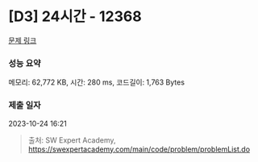 # [D3] 24시간 - 12368 

[문제 링크](https://swexpertacademy.com/main/code/problem/problemDetail.do?contestProbId=AXsEBlLqedsDFARX) 

### 성능 요약

메모리: 62,772 KB, 시간: 280 ms, 코드길이: 1,763 Bytes

### 제출 일자

2023-10-24 16:21



> 출처: SW Expert Academy, https://swexpertacademy.com/main/code/problem/problemList.do